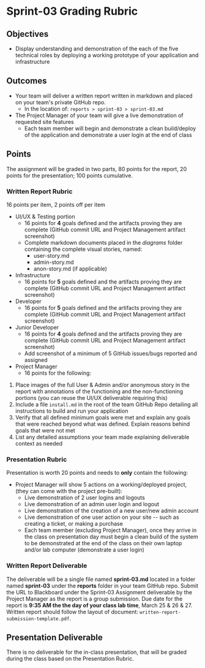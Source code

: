 # Sprint-03 Grading Rubric

## Objectives

- Display understanding and demonstration of the each of the five technical roles by deploying a working prototype of your application and infrastructure

## Outcomes

- Your team will deliver a written report written in markdown and placed on your team's private GitHub repo.
  - In the location of: ```reports > sprint-03 > sprint-03.md```
- The Project Manager of your team will give a live demonstration of requested site features
  - Each team member will begin and demonstrate a clean build/deploy of the application and demonstrate a user login at the end of class

## Points

The assignment will be graded in two parts, 80 points for the report, 20 points for the presentation; 100 points cumulative.

### Written Report Rubric

16 points per item, 2 points off per item

- UI/UX & Testing portion
  - 16 points for **4** goals defined and the artifacts proving they are complete (GitHub commit URL and Project Management artifact screenshot)
  - Complete markdown documents placed in the *diagrams* folder containing the complete visual stories, named:
    - user-story.md
    - admin-story.md
    - anon-story.md (if applicable)
- Infrastructure
  - 16 points for **5** goals defined and the artifacts proving they are complete (GitHub commit URL and Project Management artifact screenshot)
- Developer
  - 16 points for **5** goals defined and the artifacts proving they are complete (GitHub commit URL and Project Management artifact screenshot)
- Junior Developer
  - 16 points for **4** goals defined and the artifacts proving they are complete (GitHub commit URL and Project Management artifact screenshot)
  - Add screenshot of a minimum of 5 GitHub issues/bugs reported and assigned
- Project Manager
  - 16 points for the following:

1. Place images of the full User & Admin and/or anonymous story in the report with annotations of the functioning and the non-functioning portions (you can reuse the UI/UX deliverable requiring this)
1. Include a file  ```install.md``` in the root of the team GitHub Repo detailing all instructions to build and run your application
1. Verify that all defined minimum goals were met and explain any goals that were reached beyond what was defined.  Explain reasons behind goals that were not met
1. List any detailed assumptions your team made explaining deliverable context as needed

### Presentation Rubric

Presentation is worth 20 points and needs to **only** contain the following:

- Project Manager will show 5 actions on a working/deployed project, (they can come with the project pre-built):
  - Live demonstration of 2 user logins and logouts
  - Live demonstration of an admin user login and logout
  - Live demonstration of the creation of a new user/new admin account
  - Live demonstration of one user action on your site -- such as creating a ticket, or making a purchase
  - Each team member (excluding Project Manager), once they arrive in the class on presentation day must begin a clean build of the system to be demonstrated at the end of the class on their own laptop and/or lab computer (demonstrate a user login)

### Written Report Deliverable

The deliverable will be a single file named **sprint-03.md** located in a folder named **sprint-03** under the **reports** folder in your team GitHub repo.  Submit the URL to Blackboard under the Sprint-03 Assignment deliverable by the Project Manager as the report is a group submission.  Due date for the report is **9:35 AM the the day of your class lab time**, March 25 & 26 & 27.  Written report should follow the layout of document: ```written-report-submission-template.pdf```.

## Presentation Deliverable

There is no deliverable for the in-class presentation, that will be graded during the class based on the Presentation Rubric.
